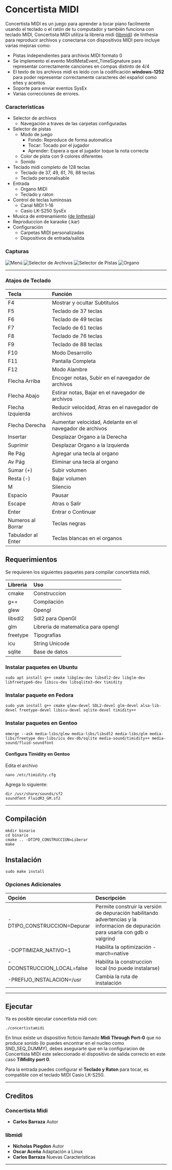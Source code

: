 # Concertista MIDI

Concertista MIDI es un juego para aprender a tocar piano facilmente usando el teclado o el ratón de tu computador y también funciona con teclado MIDI, Concertista MIDI utiliza la libreria midi ([libmidi](https://github.com/linthesia/linthesia/tree/master/src/libmidi)) de linthesia para reproducir archivos y conectarse con dispositivos MIDI pero incluye varias mejoras como:

* Pistas independientes para archivos MIDI formato 0
* Se implemento el evento MidiMetaEvent_TimeSignature para representar correctamente canciones en compas distinto de 4/4
* El texto de los archivos midi es leido con la codificación **windows-1252** para poder representar correctamente caracteres del español como eñes y acentos
* Soporte para enviar eventos SysEx
* Varias correcciones de errores.

### Caracteristicas
* Selector de archivos
	* Navegación a traves de las carpetas configuradas
* Selector de pistas
	* Modo de juego
		* Fondo: Reproduce de forma automatica
		* Tocar: Tocado por el jugador
		* Aprender: Espera a que el jugador toque la nota correcta
	* Color de pista con 9 colores diferentes
	* Sonido
* Teclado midi completo de 128 teclas
	* Teclado de 37, 49, 61, 76, 88 teclas
	* Teclado personalisable
* Entrada
	* Organo MIDI
	* Teclado y raton
* Control de teclas luminosas
	* Canal MIDI 1-16
	* Casio LK-S250 SysEx
* Musica de entrenamiento ([de linthesia](https://github.com/linthesia/linthesia/tree/master/music/Learning))
* Reproduccion de karaoke (.kar)
* Configuración
	* Carpetas MIDI personalizadas
	* Dispositivos de entrada/salida

### Capturas

![Menú](extra/imagenes/1.png "Menú")
![Selector de Archivos](extra/imagenes/2.png "Selector de Archivos")
![Selector de Pistas](extra/imagenes/3.png "Selector de Pistas")
![Organo](extra/imagenes/4.png "Organo")

-----------

### Atajos de Teclado

|Tecla                 | Función                                                 |
|:---------------------|:--------------------------------------------------------|
|F4                    |Mostrar y ocultar Subtitulos                             |
|F5                    |Teclado de 37 teclas                                     |
|F6                    |Teclado de 49 teclas                                     |
|F7                    |Teclado de 61 teclas                                     |
|F8                    |Teclado de 76 teclas                                     |
|F9                    |Teclado de 88 teclas                                     |
|F10                   |Modo Desarrollo                                          |
|F11                   |Pantalla Completa                                        |
|F12                   |Modo Alambre                                             |
|Flecha Arriba         |Encoger notas, Subir en el navegador de archivos         |
|Flecha Abajo          |Estirar notas, Bajar en el navegador de archivos         |
|Flecha Izquierda      |Reducir velocidad, Atras en el navegador de archivos     |
|Flecha Derecha        |Aumentar velocidad, Adelante en el navegador de archivos |
|Insertar              |Desplazar Organo a la Derecha                            |
|Suprimir              |Desplazar Organo a la Izquierda                          |
|Re Pág                |Agregar una tecla al organo                              |
|Av Pág                |Eliminar una tecla al organo                             |
|Sumar (+)             |Subir volumen                                            |
|Resta (-)             |Bajar volumen                                            |
|M                     |Silencio                                                 |
|Espacio               |Pausar                                                   |
|Escape                |Atras o Salir                                            |
|Enter                 |Entrar o Continuar                                       |
|Numeros al Borrar     |Teclas negras                                            |
|Tabulador al Enter    |Teclas blancas en el organos                             |


## Requerimientos

Se requieren los siguientes paquetes para compilar concertista midi.

|Libreria    | Uso                                   |
|:-----------|:--------------------------------------|
|cmake       |Construccion                           |
|g++         |Compilación                            |
|glew        |Opengl                                 |
|libsdl2     |Sdl2 para OpenGl                       |
|glm         |Libreria de matematica para opengl     |
|freetype    |Tipografias                            |
|icu         |String Unicode                         |
|sqlite      |Base de datos                          |

### Instalar paquetes en Ubuntu

	sudo apt install g++ cmake libglew-dev libsdl2-dev libglm-dev libfreetype6-dev libicu-dev libsqlite3-dev timidity

### Instalar paquete en Fedora

	sudo yum install g++ cmake glew-devel SDL2-devel glm-devel alsa-lib-devel freetype-devel libicu-devel sqlite-devel timidity++

### Instalar paquetes en Gentoo

	emerge --ask media-libs/glew media-libs/libsdl2 media-libs/glm media-libs/freetype dev-libs/icu dev-db/sqlite media-sound/timidity++ media-sound/fluid-soundfont

#### Configura Timidity en Gentoo

Edita el archivo

	nano /etc/timidity.cfg

Agrega lo siguiente:

	dir /usr/share/sounds/sf2
	soundfont FluidR3_GM.sf2

-----------------

## Compilación

	mkdir binario
	cd binario
	cmake .. -DTIPO_CONSTRUCCION=Liberar
	make

## Instalación

	sudo make install

### Opciones Adicionales

|Opción                      | Descripción                               |
|:---------------------------|:------------------------------------------|
|-DTIPO_CONSTRUCCION=Depurar |Permite construir la versión de depuración habilitando advertencias y la informacion de depuración para usarla con gdb o valgrind|
|-DOPTIMIZAR_NATIVO=1        |Habilita la optimización -march=native     |
|-DCONSTRUCCION_LOCAL=false  |Habilita la construccion local (no puede instalarse)|
|-PREFIJO_INSTALACION=/usr   |Cambia la ruta de instalación              |

--------------

## Ejecutar

Ya es posible ejecutar concertista midi con:

	./concertistamidi

En linux existe un dispositivo ficticio llamado **Midi Through Port-0** que no produce sonido (lo puedes encontrar en el nucleo como SND_SEQ_DUMMY), debes asegurarte que en la configuracion de Concertista MIDI este seleccionado el dispositivo de salida correcto en este caso **TiMidity port 0**.

Para la entrada puedes configurar el **Teclado y Raton** para tocar, es compatible con el teclado MIDI Casio LK-S250.

-----------

## Creditos

### Concertista Midi

* **Carlos Barraza** Autor

### libmidi

* **Nicholas Piegdon** Autor
* **Oscar Aceña** Adaptación a Linux
* **Carlos Barraza** Nuevas Características

-----------
